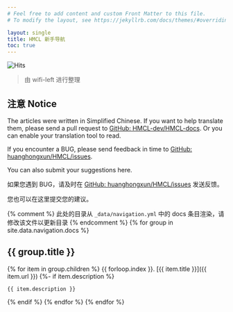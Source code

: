 ```yaml
---
# Feel free to add content and custom Front Matter to this file.
# To modify the layout, see https://jekyllrb.com/docs/themes/#overriding-theme-defaults

layout: single
title: HMCL 新手导航
toc: true
---
```


![Hits](https://hits.zkitefly.eu.org/?tag=https%3A%2F%2Fdocs.hmcl.net)

> 由 wifi-left 进行整理

## 注意 Notice

The articles were written in Simplified Chinese. If you want to help translate them, please send a pull request to [GitHub: HMCL-dev/HMCL-docs](https://github.com/HMCL-dev/HMCL-docs/pulls). Or you can enable your translation tool to read.

If you encounter a BUG, please send feedback in time to [GitHub: huanghongxun/HMCL/issues](https://github.com/HMCL-dev/HMCL/issues).

You can also submit your suggestions here.

如果您遇到 BUG，请及时在 [GitHub: huanghongxun/HMCL/issues](https://github.com/HMCL-dev/HMCL/issues) 发送反馈。

您也可以在这里提交您的建议。

{% comment %}
此处的目录从 `_data/navigation.yml` 中的 docs 条目渲染，请修改该文件以更新目录
{% endcomment %}
{% for group in site.data.navigation.docs %}
## {{ group.title }}

{% for item in group.children %}
{{ forloop.index }}. [{{ item.title }}]({{ item.url }})
{%- if item.description %}

    {{ item.description }}
{% endif %}
{% endfor %}
{% endfor %}

